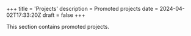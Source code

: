 +++
title = 'Projects'
description = Promoted projects
date = 2024-04-02T17:33:20Z
draft = false
+++

This section contains promoted projects.
